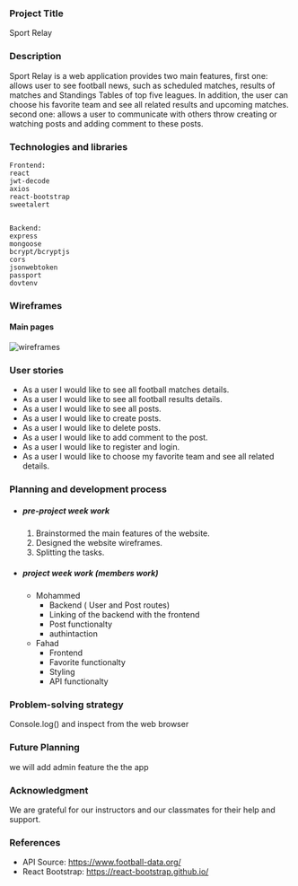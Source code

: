 ### Project Title

Sport Relay

### Description

Sport Relay is a web application provides two main features, first one: allows user to see football news, such as scheduled matches, results of matches and Standings Tables of top five leagues. In addition, the user can choose his favorite team and see all related results and upcoming matches.
second one: allows a user to communicate with others throw creating or watching posts and adding comment to these posts.


### Technologies and libraries

```
Frontend:
react
jwt-decode
axios
react-bootstrap
sweetalert


Backend:
express
mongoose
bcrypt/bcryptjs
cors
jsonwebtoken
passport
dovtenv
```

### Wireframes

#### Main pages

![wireframes](./wireframe.png)



### User stories

- As a user I would like to see all football matches details.
- As a user I would like to see all football results details.
- As a user I would like to see all posts.
- As a user I would like to create posts.
- As a user I would like to delete posts.
- As a user I would like to add comment to the post.
- As a user I would like to register and login.
- As a user I would like to choose my favorite team and see all related details.


### Planning and development process

- ##### pre-project week work

  1. Brainstormed the main features of the website.
  2. Designed the website wireframes.
  3. Splitting the tasks.

- ##### project week work (members work)

  - Mohammed
    - Backend ( User and Post routes)
    - Linking of the backend with the frontend
    - Post functionalty
    - authintaction
  - Fahad
    - Frontend
    - Favorite functionalty
    - Styling
    - API functionalty
  

### Problem-solving strategy

Console.log() and inspect from the web browser

### Future Planning

we will add admin feature the the app


### Acknowledgment 

We are grateful for our instructors and our classmates for their help and support.

### References

 * API Source: https://www.football-data.org/
 * React Bootstrap: https://react-bootstrap.github.io/

  
  
  
  
  
  
  
